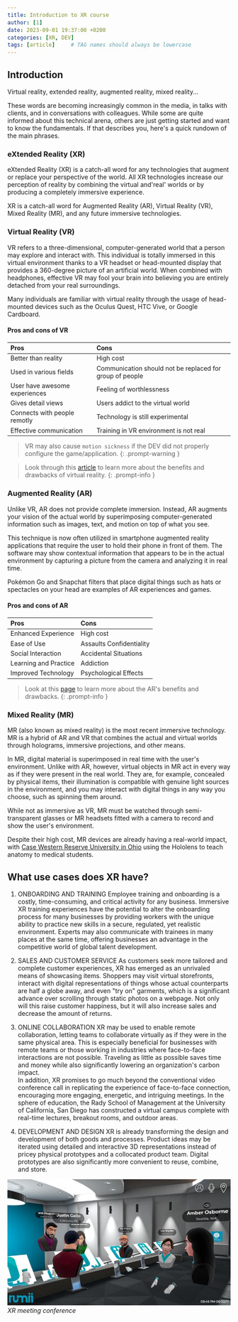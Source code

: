 ```yaml
---
title: Introduction to XR course
author: [1]
date: 2023-09-01 19:37:00 +0200
categories: [XR, DEV]
tags: [article]     # TAG names should always be lowercase
---
```


## Introduction

Virtual reality, extended reality, augmented reality, mixed reality...

These words are becoming increasingly common in the media, in talks with clients, and in conversations with colleagues. While some are quite informed about this technical arena, others are just getting started and want to know the fundamentals. If that describes you, here's a quick rundown of the main phrases.

### eXtended Reality (XR)

eXtended Reality (XR) is a catch-all word for any technologies that augment or replace your perspective of the world. All XR technologies increase our perception of reality by combining the virtual and'real' worlds or by producing a completely immersive experience.

XR is a catch-all word for Augmented Reality (AR), Virtual Reality (VR), Mixed Reality (MR), and any future immersive technologies.

### Virtual Reality (VR)

VR refers to a three-dimensional, computer-generated world that a person may explore and interact with. This individual is totally immersed in this virtual environment thanks to a VR headset or head-mounted display that provides a 360-degree picture of an artificial world. When combined with headphones, effective VR may fool your brain into believing you are entirely detached from your real surroundings. 

Many individuals are familiar with virtual reality through the usage of head-mounted devices such as the Oculus Quest, HTC Vive, or Google Cardboard. 

#### Pros and cons of VR

| Pros                          | Cons          |
|:----------------------------- |:-----------------|
| Better than reality           | High cost     |
| Used in various fields        | Communication should not be replaced for group of people    |
| User have awesome experiences | Feeling of worthlessness |
| Gives detail views            | Users addict to the virtual world |
| Connects with people remotly  | Technology is still experimental |
| Effective communication       | Training in VR environment is not real |


> VR may also cause `motion sickness` if the DEV did not properly configure the game/application.
{: .prompt-warning }

> Look through this [article](https://filmora.wondershare.com/virtual-reality/pros-cons-virtual-virtual.html) to learn more about the benefits and drawbacks of virtual reality.
{: .prompt-info }

### Augmented Reality (AR)

Unlike VR, AR does not provide complete immersion. Instead, AR augments your vision of the actual world by superimposing computer-generated information such as images, text, and motion on top of what you see.  

This technique is now often utilized in smartphone augmented reality applications that require the user to hold their phone in front of them. The software may show contextual information that appears to be in the actual environment by capturing a picture from the camera and analyzing it in real time.

Pokémon Go and Snapchat filters that place digital things such as hats or spectacles on your head are examples of AR experiences and games.

#### Pros and cons of AR

| Pros                  | Cons                      |
|:----------------------|:--------------------------|
| Enhanced Experience   | High cost                 |
| Ease of Use           | Assaults Confidentiality  |
| Social Interaction    | Accidental Situations     |
| Learning and Practice | Addiction                 |
| Improved Technology   | Psychological Effects     |

> Look at this [page](https://honestproscons.com/pros-and-cons-of-augmented-reality/) to learn more about the AR's benefits and drawbacks.
{: .prompt-info }

### Mixed Reality (MR)

MR (also known as mixed reality) is the most recent immersive technology. MR is a hybrid of AR and VR that combines the actual and virtual worlds through holograms, immersive projections, and other means.

In MR, digital material is superimposed in real time with the user's environment. Unlike with AR, however, virtual objects in MR act in every way as if they were present in the real world. They are, for example, concealed by physical items, their illumination is compatible with genuine light sources in the environment, and you may interact with digital things in any way you choose, such as spinning them around.

While not as immersive as VR, MR must be watched through semi-transparent glasses or MR headsets fitted with a camera to record and show the user's environment.

Despite their high cost, MR devices are already having a real-world impact, with [Case Western Reserve University in Ohio](https://engineering.case.edu/HoloAnatomy-honors) using the Hololens to teach anatomy to medical students.


## What use cases does XR have?

1. ONBOARDING AND TRAINING
Employee training and onboarding is a costly, time-consuming, and critical activity for any business. Immersive XR training experiences have the potential to alter the onboarding process for many businesses by providing workers with the unique ability to practice new skills in a secure, regulated, yet realistic environment. Experts may also communicate with trainees in many places at the same time, offering businesses an advantage in the competitive world of global talent development.

2. SALES AND CUSTOMER SERVICE
As customers seek more tailored and complete customer experiences, XR has emerged as an unrivaled means of showcasing items. Shoppers may visit virtual storefronts, interact with digital representations of things whose actual counterparts are half a globe away, and even "try on" garments, which is a significant advance over scrolling through static photos on a webpage. Not only will this raise customer happiness, but it will also increase sales and decrease the amount of returns.

3. ONLINE COLLABORATION
XR may be used to enable remote collaboration, letting teams to collaborate virtually as if they were in the same physical area. This is especially beneficial for businesses with remote teams or those working in industries where face-to-face interactions are not possible. Traveling as little as possible saves time and money while also significantly lowering an organization's carbon impact.  
In addition, XR promises to go much beyond the conventional video conference call in replicating the experience of face-to-face connection, encouraging more engaging, energetic, and intriguing meetings. In the sphere of education, the Rady School of Management at the University of California, San Diego has constructed a virtual campus complete with real-time lectures, breakout rooms, and outdoor areas.

4. DEVELOPMENT AND DESIGN
XR is already transforming the design and development of both goods and processes. Product ideas may be iterated using detailed and interactive 3D representations instead of pricey physical prototypes and a collocated product team. Digital prototypes are also significantly more convenient to reuse, combine, and store.

![XR Conference meeting](/assets/img/XRD-introduction-conference%20meeting.jpeg)
_XR meeting conference_

